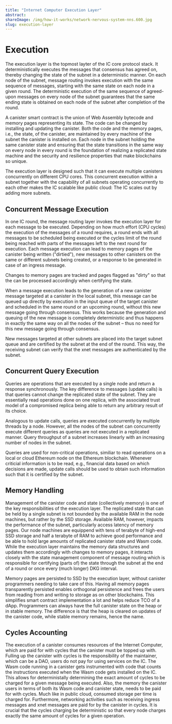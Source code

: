 ```yaml
---
title: "Internet Computer Execution Layer"
abstract: 
shareImage: /img/how-it-works/network-nervous-system-nns.600.jpg
slug: execution-layer
---
```


# Execution

The execution layer is the topmost layter of the IC core protocol stack.
It deterministically executes the messages that consensus has agreed on, thereby changing the state of the subnet in a deterministic manner.
On each node of the subnet, message routing invokes execution with the same sequence of messages, starting with the same state on each node in a given round.
The deterministic execution of the same sequence of agreed-upon messages on every node of the subnet guarantees that the same ending state is obtained on each node of the subnet after completion of the round.

A canister smart contract is the union of Web Assembly bytecode and memory pages representing its state.
The code can be changed by installing and updating the canister.
Both the code and the memory pages, i.e., the state, of the canister, are maintained by every machine of the subnet the canister is installed on.
Each node in the subnet holding the same canister state and ensuring that the state transitions in the same way on every node in every round is the foundation of realizing a replicated state machine and the security and resilience properties that make blockchains so unique.

The execution layer is designed such that it can execute multiple canisters concurrently on different CPU cores.
This concurrent execution within a subnet together with the capability of all subnets operating concurrently to each other makes the IC scalable like public cloud: The IC scales out by adding more subnets.

## Concurrent Message Execution

In one IC round, the message routing layer invokes the execution layer for each message to be executed.
Depending on how much effort (CPU cycles) the execution of the messages of a round requires, a round ends with all messages to be scheduled being executed or the cycles limit of the round being reached with parts of the messages left to the next round for execution.
Each message execution can lead to memory pages of the canister being written ("dirtied"), new messages to other canisters on the same or different subnets being created, or a response to be generated in case of an ingress message.

Changes to memory pages are tracked and pages flagged as "dirty" so that the can be processed accordingly when certifying the state.

When a message execution leads to the generation of a new canister message targeted at a canister in the local subnet, this message can be queued up directly by execution in the input queue of the target canister and scheduled in the same round or an upcoming round, without this new message going through consensus.
This works because the generation and queuing of the new message is completely deterministic and thus happens in exactly the same way on all the nodes of the subnet – thus no need for this new message going through consensus.

New messages targeted at other subnets are placed into the target subnet queue and are certified by the subnet at the end of the round.
This way, the receiving subnet can verify that the xnet messages are authenticated by the subnet.

## Concurrent Query Execution

Queries are operations that are executed by a single node and return a response synchronously.
The key difference to messages (update calls) is that queries cannot change the replicated state of the subnet.
They are essentially read operations done on one replica, with the associated trust model of a compromised replica being able to return any arbitrary result of its choice.

Analogous to update calls, queries are executed concurrently by multiple threads by a node.
However, all the nodes of the subnet can concurrently execute different queries as queries are not executed in a replicated manner.
Query throughput of a subnet increases linearly with an increasing number of nodes in the subnet.

Queries are used for non-critical operations, similiar to read operations on a local or cloud Ethereum node on the Ethereum blockchain.
Whenever criticial information is to be read, e.g., financial data based on which decisions are made, update calls should be used to obtain such information such that it is certified by the subnet.

## Memory Handling

Management of the canister code and state (collectively memory) is one of the key responsibilities of the execution layer.
The replicated state that can be held by a single subnet is not bounded by the available RAM in the node machines, but rather by the SSD storage.
Available RAM, however, impacts the performance of the subnet, particularly access latency of memory pages.
Our node machines are equippend with tens of terabyte of high-end SSD storage and half a terabyte of RAM to achieve good performance and be able to hold large amounts of replicated canister state and Wasm code.
While the execution layer maintains the memory data structures and updates them accordingly with changes to memory pages, it interacts closely with the state management component of message routing which is responsible for certifying (parts of) the state through the subnet at the end of a round or once every (much longer) DKG interval.

Memory pages are persisted to SSD by the execution layer, without canister programmers needing to take care of this.
Having all memory pages transparently persisted enables orthogonal persistence and frees the users from reading from and writing to storage as on other blockchains.
This simplifies smart contract implementation a lot and helps reduce TCO of a dApp.
Programmers can always have the full canister state on the heap or in stable memory.
The difference is that the heap is cleared on updates of the canister code, while stable memory remains, hence the name.

## Cycles Accounting

The execution of a canister consumes resources of the Internet Computer, which are paid for with cycles that the canister must be topped up with.
Fulling up the canister with cycles is the responsibility of the maintainer, which can be a DAO, users do not pay for using services on the IC.
The Wasm code running in a canister gets instrumented with code that counts the instructions executed when the Wasm code gets installed on the IC.
This allows for deterministally determining the exact amount of cycles to be charged for a given message being executed.
Also, the memory the canister users in terms of both its Wasm code and canister state, needs to be paid for with cycles.
Much like in public cloud, consumed storage per time is charged for.
Furthermore, networking activities such as receiving ingress messages and xnet messages are paid for by the canister in cycles.
It is crucial that the cycles charging be deterministic so that every node charges exactly the same amount of cycles for a given operation.
